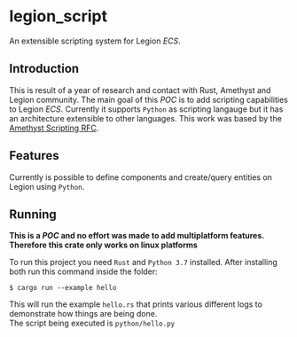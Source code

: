# legion_script

An extensible scripting system for Legion _ECS_.

## Introduction

This is result of a year of research and contact with Rust, Amethyst and Legion community. The main goal of this _POC_ is to add scripting capabilities to Legion _ECS_. Currently it supports ```Python``` as scripting langauge but it has an architecture extensible to other languages. This work was based by the [Amethyst Scripting RFC](https://github.com/amethyst/rfcs/blob/master/0001-scripting.md).

## Features

Currently is possible to define components and create/query entities on Legion using ```Python```.

## Running
**This is a _POC_ and no effort was made to add multiplatform features. Therefore this crate only works on linux platforms**

To run this project you need ```Rust``` and ```Python 3.7``` installed. After installing both run this command inside the folder:

```$ cargo run --example hello```

This will run the example ```hello.rs``` that prints various different logs to demonstrate how things are being done.  
The script being executed is ```python/hello.py```
